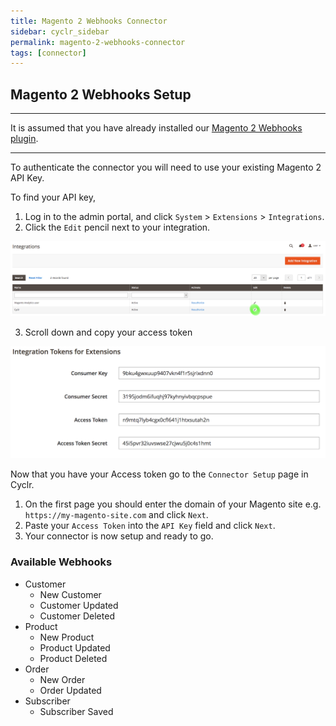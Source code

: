 ```yaml
---
title: Magento 2 Webhooks Connector
sidebar: cyclr_sidebar
permalink: magento-2-webhooks-connector
tags: [connector]
---
```


Magento 2 Webhooks Setup
---------------

---
It is assumed that you have already installed our [Magento 2 Webhooks plugin](https://github.com/cyclr/cyclr-magento-2).

---

To authenticate the connector you will need to use your existing Magento 2 API Key.

To find your API key, 

1. Log in to the admin portal, and click `System` > `Extensions` > `Integrations`.
2. Click the `Edit` pencil next to your integration.

![](./images/edit_integration.png)

3. Scroll down and copy your access token

![](./images/integration-tokens.png)

Now that you have your Access token go to the `Connector Setup` page in Cyclr.

1. On the first page you should enter the domain of your Magento site e.g. `https://my-magento-site.com` and click `Next`.
2. Paste your `Access Token` into the `API Key` field and click `Next`.
3. Your connector is now setup and ready to go.

### Available Webhooks

* Customer
    * New Customer
    * Customer Updated
    * Customer Deleted
* Product
    * New Product
    * Product Updated
    * Product Deleted
* Order
    * New Order
    * Order Updated
* Subscriber
    * Subscriber Saved



